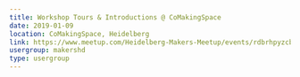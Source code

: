 ```yaml
---
title: Workshop Tours & Introductions @ CoMakingSpace
date: 2019-01-09
location: CoMakingSpace, Heidelberg
link: https://www.meetup.com/Heidelberg-Makers-Meetup/events/rdbrhpyzcbmb/
usergroup: makershd
type: usergroup
---
```

